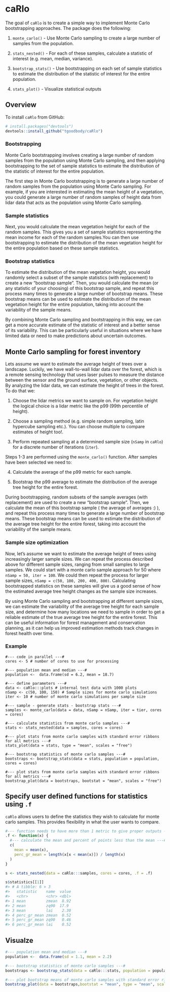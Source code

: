 
<!-- README.md is generated from README.Rmd. Please edit that file -->

# caRlo

<!-- badges: start -->
<!-- badges: end -->

The goal of `caRlo` is to create a simple way to implement Monte Carlo
bootstrapping approaches. The package does the following:

1.  `monte_carlo()` - Use Monte Carlo sampling to create a large number
    of samples from the population.

2.  `stats_nested()` - For each of these samples, calculate a statistic
    of interest (e.g. mean, median, variance).

3.  `bootstrap_stats()` - Use bootstrapping on each set of sample
    statistics to estimate the distribution of the statistic of interest
    for the entire population.

4.  `stats_plot()` - Visualize statistical outputs

## Overview

To install `caRlo` from GitHub:

``` r
# install.packages("devtools")
devtools::install_github("tgoodbody/caRlo")
```

### Bootstrapping

Monte Carlo bootstrapping involves creating a large number of random
samples from the population using Monte Carlo sampling, and then
applying bootstrapping to the set of sample statistics to estimate the
distribution of the statistic of interest for the entire population.

The first step in Monte Carlo bootstrapping is to generate a large
number of random samples from the population using Monte Carlo sampling.
For example, if you are interested in estimating the mean height of a
vegetation, you could generate a large number of random samples of
height data from lidar data that acts as the population using Monte
Carlo sampling.

### Sample statistics

Next, you would calculate the mean vegetation height for each of the
random samples. This gives you a set of sample statistics representing
the mean income for each of the random samples.You can then use
bootstrapping to estimate the distribution of the mean vegetation height
for the entire population based on these sample statistics.

### Bootstrap statistics

To estimate the distribution of the mean vegetation height, you would
randomly select a subset of the sample statistics (with replacement) to
create a new “bootstrap sample”. Then, you would calculate the mean (or
any statistic of your choosing) of this bootstrap sample, and repeat
this process many times to generate a large number of bootstrap means.
These bootstrap means can be used to estimate the distribution of the
mean vegetation height for the entire population, taking into account
the variability of the sample means.

By combining Monte Carlo sampling and bootstrapping in this way, we can
get a more accurate estimate of the statistic of interest and a better
sense of its variability. This can be particularly useful in situations
where we have limited data or need to make predictions about uncertain
outcomes.

## Monte Carlo sampling for forest inventory

Lets assume we want to estimate the average height of trees over a
landscape. Luckily, we have wall-to-wall lidar data over the forest,
which is a remote sensing technology that uses laser pulses to measure
the distance between the sensor and the ground surface, vegetation, or
other objects. By analyzing the lidar data, we can estimate the height
of trees in the forest. To do that we:

1.  Choose the lidar metrics we want to sample on. For vegetation height
    the logical choice is a lidar metric like the p99 (99th percentile
    of height).

2.  Choose a sampling method (e.g. simple random sampling, latin
    hypercube sampling etc.). You can choose multiple to compare
    estimates of height too!.

3.  Perform repeated sampling at a determined sample size (`nSamp` in
    `caRlo`) for a discrete number of iterations (`iter`).

Steps 1-3 are performed using the `monte_carlo()` function. After
samples have been selected we need to:

4.  Calculate the average of the p99 metric for each sample.

5.  Bootstrap the p99 average to estimate the distribution of the
    average tree height for the entire forest.

During bootstrapping, random subsets of the sample averages (with
replacement) are used to create a new “bootstrap sample”. Then, we
calculate the mean of this bootstrap sample ( the average of averages :)
), and repeat this process many times to generate a large number of
bootstrap means. These bootstrap means can be used to estimate the
distribution of the average tree height for the entire forest, taking
into account the variability of the sample means.

### Sample size optimization

Now, let’s assume we want to estimate the average height of trees using
increasingly larger sample sizes. We can repeat the process described
above for different sample sizes, ranging from small samples to large
samples. We could start with a monte carlo sample approach for 50 where
`nSamp = 50, iter = 100`. We could then repeat the process for larger
sample sizes, `nSamp = c(50, 100, 200, 400, 800)`. Calculating
bootstrapped statistics on these samples will give us a good sense of
how the estimated average tree height changes as the sample size
increases.

By using Monte Carlo sampling and bootstrapping at different sample
sizes, we can estimate the variability of the average tree height for
each sample size, and determine how many locations we need to sample in
order to get a reliable estimate of the true average tree height for the
entire forest. This can be useful information for forest management and
conservation planning, as it can help us improved estimation methods
track changes in forest health over time.

### Example

    #--- code in parallel ---#
    cores <- 5 # number of cores to use for processing

    #--- population mean and median ---#
    population <-  data.frame(sd = 6.2, mean = 18.7)

    #--- define parameters ---#
    data <- caRlo:::plots # internal test data with 1000 plots
    nSamp <- c(50, 100, 150) # Sample sizes for monte carlo simulations
    iter <- 10 # number of monte carlo simulations per sample size

    #--- sample - generate stats - bootstrap stats ---#
    samples <- monte_carlo(data = data, nSamp = nSamp, iter = tier, cores = cores)

    #--- calculate statistics from monte carlo samples ---#
    stats <- stats_nested(data = samples, cores = cores)

    #--- plot stats from monte carlo samples with standard error ribbons for all metrics ---#
    stats_plot(data = stats, type = "mean", scales = "free")

    #--- bootstrap statistics of monte carlo samples ---#
    bootstraps <- bootstrap_stats(data = stats, population = population, cores = cores)

    #--- plot stats from monte carlo samples with standard error ribbons for all metrics ---#
    bootstrap_plot(data = bootstraps, bootstat = "mean", scales = "free")

## Specify user defined functions for statistics using `.f`

`caRlo` allows users to define the statistics they wish to calculate for
monte carlo samples. This provides flexibility in what the user wants to
compare.

``` r
#--- function needs to have more than 1 metric to give proper outputs ---#
.f <- function(x) {
  #--- calculate the mean and percent of points less than the mean ---#
  c(
    mean = mean(x),
    perc_gr_mean = length(x[x < mean(x)]) / length(x)
  )
}

s <- stats_nested(data = caRlo:::samples, cores = cores, .f = .f)

s$statistics[[1]]
#> # A tibble: 6 × 3
#>   statistic    name  value
#>   <chr>        <chr> <dbl>
#> 1 mean         zmean  8.92
#> 2 mean         zq90  17.9 
#> 3 mean         lai    2.30
#> 4 perc_gr_mean zmean  0.52
#> 5 perc_gr_mean zq90   0.46
#> 6 perc_gr_mean lai    0.52
```

## Visualze

``` r
#--- population mean and median ---#
population <-  data.frame(sd = 1.1, mean = 2.2)

#--- bootstrap statistics of monte carlo samples ---#
bootstraps <- bootstrap_stats(data = caRlo:::stats, population = population, cores = 5)

#--- plot bootstrap means of monte carlo samples with standard error ribbons for all metrics ---#
bootstrap_plot(data = bootstraps,bootstat = "mean", type = "mean", scales = "free")
```
